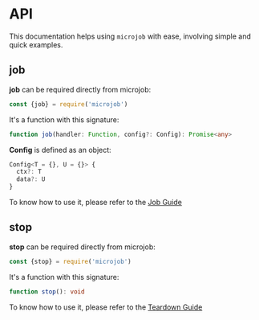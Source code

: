# API
This documentation helps using `microjob` with ease, involving simple and quick examples.

## job
**job** can be required directly from microjob:

```js
const {job} = require('microjob')
```

It's a function with this signature:

```ts
function job(handler: Function, config?: Config): Promise<any>
```

**Config** is defined as an object:

```ts
Config<T = {}, U = {}> {
  ctx?: T
  data?: U
}
```

To know how to use it, please refer to the [Job Guide](GUIDE.md#sync-job)

## stop
**stop** can be required directly from microjob:

```js
const {stop} = require('microjob')
```

It's a function with this signature:

```ts
function stop(): void
```

To know how to use it, please refer to the [Teardown Guide](GUIDE.md#graceful-shutdown)
